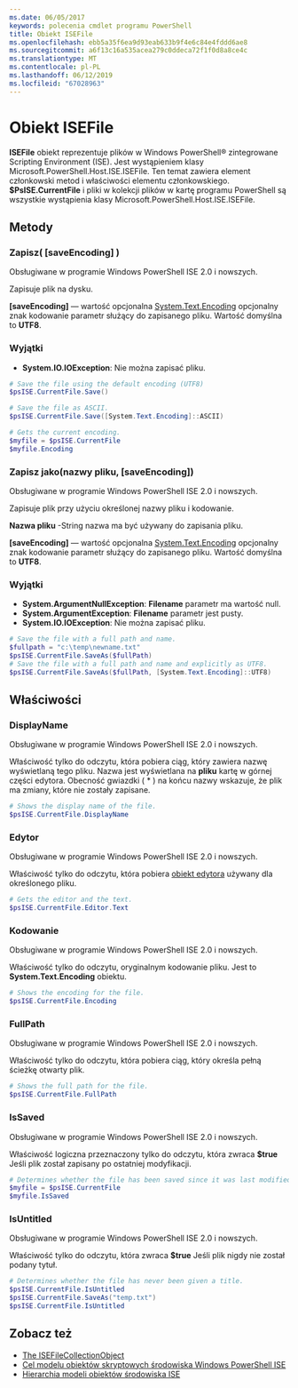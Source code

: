 ```yaml
---
ms.date: 06/05/2017
keywords: polecenia cmdlet programu PowerShell
title: Obiekt ISEFile
ms.openlocfilehash: ebb5a35f6ea9d93eab633b9f4e6c84e4fddd6ae8
ms.sourcegitcommit: a6f13c16a535acea279c0ddeca72f1f0d8a8ce4c
ms.translationtype: MT
ms.contentlocale: pl-PL
ms.lasthandoff: 06/12/2019
ms.locfileid: "67028963"
---
```

# <a name="the-isefile-object"></a>Obiekt ISEFile

**ISEFile** obiekt reprezentuje plików w Windows PowerShell® zintegrowane Scripting Environment (ISE). Jest wystąpieniem klasy Microsoft.PowerShell.Host.ISE.ISEFile. Ten temat zawiera element członkowski metod i właściwości elementu członkowskiego. **$PsISE.CurrentFile** i pliki w kolekcji plików w kartę programu PowerShell są wszystkie wystąpienia klasy Microsoft.PowerShell.Host.ISE.ISEFile.

## <a name="methods"></a>Metody

### <a name="save-saveencoding-"></a>Zapisz\( \[saveEncoding\] \)

Obsługiwane w programie Windows PowerShell ISE 2.0 i nowszych.

Zapisuje plik na dysku.

**\[saveEncoding\]**  — wartość opcjonalna [System.Text.Encoding](https://msdn.microsoft.com/library/system.text.encoding.aspx) opcjonalny znak kodowanie parametr służący do zapisanego pliku. Wartość domyślna to **UTF8**.

### <a name="exceptions"></a>Wyjątki

- **System.IO.IOException**: Nie można zapisać pliku.

```powershell
# Save the file using the default encoding (UTF8)
$psISE.CurrentFile.Save()

# Save the file as ASCII.
$psISE.CurrentFile.Save([System.Text.Encoding]::ASCII)

# Gets the current encoding.
$myfile = $psISE.CurrentFile
$myfile.Encoding
```

### <a name="saveasfilename-saveencoding"></a>Zapisz jako\(nazwy pliku, \[saveEncoding\]\)

Obsługiwane w programie Windows PowerShell ISE 2.0 i nowszych.

Zapisuje plik przy użyciu określonej nazwy pliku i kodowanie.

**Nazwa pliku** -String nazwa ma być używany do zapisania pliku.

**\[saveEncoding\]**  — wartość opcjonalna [System.Text.Encoding](https://msdn.microsoft.com/library/system.text.encoding.aspx) opcjonalny znak kodowanie parametr służący do zapisanego pliku. Wartość domyślna to **UTF8**.

### <a name="exceptions"></a>Wyjątki

- **System.ArgumentNullException**: **Filename** parametr ma wartość null.
- **System.ArgumentException**: **Filename** parametr jest pusty.
- **System.IO.IOException**: Nie można zapisać pliku.

```powershell
# Save the file with a full path and name.
$fullpath = "c:\temp\newname.txt"
$psISE.CurrentFile.SaveAs($fullPath)
# Save the file with a full path and name and explicitly as UTF8.
$psISE.CurrentFile.SaveAs($fullPath, [System.Text.Encoding]::UTF8)
```

## <a name="properties"></a>Właściwości

### <a name="displayname"></a>DisplayName

Obsługiwane w programie Windows PowerShell ISE 2.0 i nowszych.

Właściwość tylko do odczytu, która pobiera ciąg, który zawiera nazwę wyświetlaną tego pliku. Nazwa jest wyświetlana na **pliku** kartę w górnej części edytora. Obecność gwiazdki \( \* \) na końcu nazwy wskazuje, że plik ma zmiany, które nie zostały zapisane.

```powershell
# Shows the display name of the file.
$psISE.CurrentFile.DisplayName
```

### <a name="editor"></a>Edytor

Obsługiwane w programie Windows PowerShell ISE 2.0 i nowszych.

Właściwość tylko do odczytu, która pobiera [obiekt edytora](The-ISEEditor-Object.md) używany dla określonego pliku.

```powershell
# Gets the editor and the text.
$psISE.CurrentFile.Editor.Text
```

### <a name="encoding"></a>Kodowanie

Obsługiwane w programie Windows PowerShell ISE 2.0 i nowszych.

Właściwość tylko do odczytu, oryginalnym kodowanie pliku. Jest to **System.Text.Encoding** obiektu.

```powershell
# Shows the encoding for the file.
$psISE.CurrentFile.Encoding
```

### <a name="fullpath"></a>FullPath

Obsługiwane w programie Windows PowerShell ISE 2.0 i nowszych.

Właściwość tylko do odczytu, która pobiera ciąg, który określa pełną ścieżkę otwarty plik.

```powershell
# Shows the full path for the file.
$psISE.CurrentFile.FullPath
```

### <a name="issaved"></a>IsSaved

Obsługiwane w programie Windows PowerShell ISE 2.0 i nowszych.

Właściwość logiczna przeznaczony tylko do odczytu, która zwraca **$true** Jeśli plik został zapisany po ostatniej modyfikacji.

```powershell
# Determines whether the file has been saved since it was last modified.
$myfile = $psISE.CurrentFile
$myfile.IsSaved
```

### <a name="isuntitled"></a>IsUntitled

Obsługiwane w programie Windows PowerShell ISE 2.0 i nowszych.

Właściwość tylko do odczytu, która zwraca **$true** Jeśli plik nigdy nie został podany tytuł.

```powershell
# Determines whether the file has never been given a title.
$psISE.CurrentFile.IsUntitled
$psISE.CurrentFile.SaveAs("temp.txt")
$psISE.CurrentFile.IsUntitled
```

## <a name="see-also"></a>Zobacz też

- [The ISEFileCollectionObject](The-ISEFileCollection-Object.md)
- [Cel modelu obiektów skryptowych środowiska Windows PowerShell ISE](Purpose-of-the-Windows-PowerShell-ISE-Scripting-Object-Model.md)
- [Hierarchia modeli obiektów środowiska ISE](The-ISE-Object-Model-Hierarchy.md)
